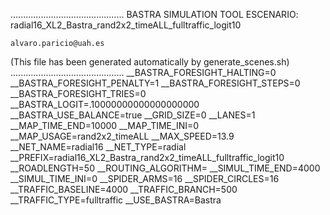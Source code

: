 .............................................
    BASTRA SIMULATION TOOL
    ESCENARIO: radial16_XL2_Bastra_rand2x2_timeALL_fulltraffic_logit10

    alvaro.paricio@uah.es
(This file has been generated automatically by generate_scenes.sh)
.............................................
__BASTRA_FORESIGHT_HALTING=0
__BASTRA_FORESIGHT_PENALTY=1
__BASTRA_FORESIGHT_STEPS=0
__BASTRA_FORESIGHT_TRIES=0
__BASTRA_LOGIT=.10000000000000000000
__BASTRA_USE_BALANCE=true
__GRID_SIZE=0
__LANES=1
__MAP_TIME_END=10000
__MAP_TIME_INI=0
__MAP_USAGE=rand2x2_timeALL
__MAX_SPEED=13.9
__NET_NAME=radial16
__NET_TYPE=radial
__PREFIX=radial16_XL2_Bastra_rand2x2_timeALL_fulltraffic_logit10
__ROADLENGTH=50
__ROUTING_ALGORITHM=
__SIMUL_TIME_END=4000
__SIMUL_TIME_INI=0
__SPIDER_ARMS=16
__SPIDER_CIRCLES=16
__TRAFFIC_BASELINE=4000
__TRAFFIC_BRANCH=500
__TRAFFIC_TYPE=fulltraffic
__USE_BASTRA=Bastra
